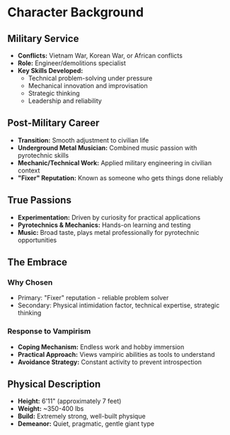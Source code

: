 # Character Background

## Military Service
- **Conflicts:** Vietnam War, Korean War, or African conflicts
- **Role:** Engineer/demolitions specialist
- **Key Skills Developed:**
  - Technical problem-solving under pressure
  - Mechanical innovation and improvisation
  - Strategic thinking
  - Leadership and reliability

## Post-Military Career
- **Transition:** Smooth adjustment to civilian life
- **Underground Metal Musician:** Combined music passion with pyrotechnic skills
- **Mechanic/Technical Work:** Applied military engineering in civilian context
- **"Fixer" Reputation:** Known as someone who gets things done reliably

## True Passions
- **Experimentation:** Driven by curiosity for practical applications
- **Pyrotechnics & Mechanics:** Hands-on learning and testing
- **Music:** Broad taste, plays metal professionally for pyrotechnic opportunities

## The Embrace
### Why Chosen
- Primary: "Fixer" reputation - reliable problem solver
- Secondary: Physical intimidation factor, technical expertise, strategic thinking

### Response to Vampirism
- **Coping Mechanism:** Endless work and hobby immersion
- **Practical Approach:** Views vampiric abilities as tools to understand
- **Avoidance Strategy:** Constant activity to prevent introspection

## Physical Description
- **Height:** 6'11" (approximately 7 feet)
- **Weight:** ~350-400 lbs
- **Build:** Extremely strong, well-built physique
- **Demeanor:** Quiet, pragmatic, gentle giant type